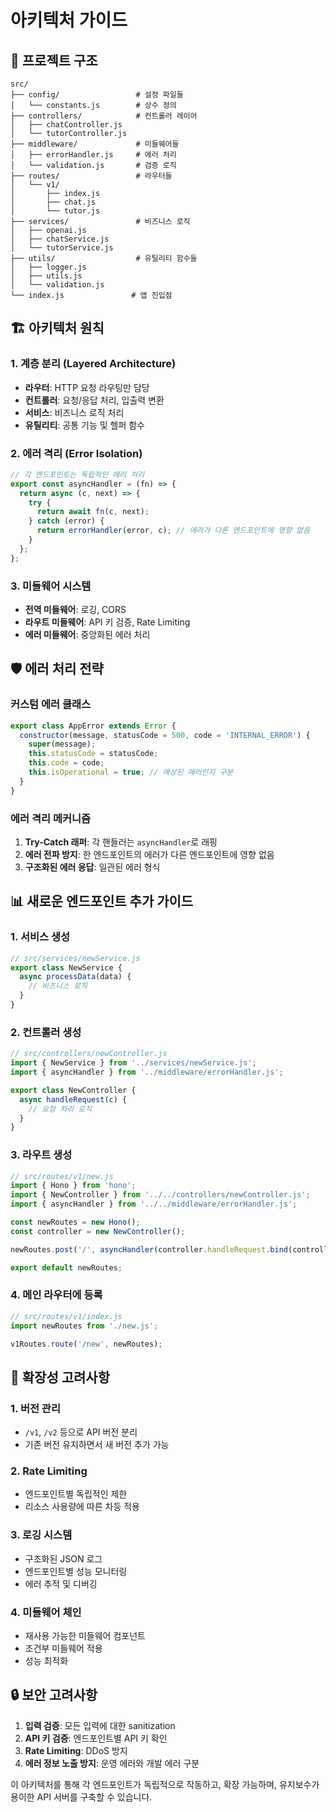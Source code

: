 # 아키텍처 가이드

## 📁 프로젝트 구조

```
src/
├── config/                 # 설정 파일들
│   └── constants.js        # 상수 정의
├── controllers/            # 컨트롤러 레이어
│   ├── chatController.js
│   └── tutorController.js
├── middleware/             # 미들웨어들
│   ├── errorHandler.js     # 에러 처리
│   └── validation.js       # 검증 로직
├── routes/                 # 라우터들
│   └── v1/
│       ├── index.js
│       ├── chat.js
│       └── tutor.js
├── services/               # 비즈니스 로직
│   ├── openai.js
│   ├── chatService.js
│   └── tutorService.js
├── utils/                  # 유틸리티 함수들
│   ├── logger.js
│   ├── utils.js
│   └── validation.js
└── index.js               # 앱 진입점
```

## 🏗️ 아키텍처 원칙

### 1. 계층 분리 (Layered Architecture)
- **라우터**: HTTP 요청 라우팅만 담당
- **컨트롤러**: 요청/응답 처리, 입출력 변환
- **서비스**: 비즈니스 로직 처리
- **유틸리티**: 공통 기능 및 헬퍼 함수

### 2. 에러 격리 (Error Isolation)
```javascript
// 각 엔드포인트는 독립적인 에러 처리
export const asyncHandler = (fn) => {
  return async (c, next) => {
    try {
      return await fn(c, next);
    } catch (error) {
      return errorHandler(error, c); // 에러가 다른 엔드포인트에 영향 없음
    }
  };
};
```

### 3. 미들웨어 시스템
- **전역 미들웨어**: 로깅, CORS
- **라우트 미들웨어**: API 키 검증, Rate Limiting
- **에러 미들웨어**: 중앙화된 에러 처리

## 🛡️ 에러 처리 전략

### 커스텀 에러 클래스
```javascript
export class AppError extends Error {
  constructor(message, statusCode = 500, code = 'INTERNAL_ERROR') {
    super(message);
    this.statusCode = statusCode;
    this.code = code;
    this.isOperational = true; // 예상된 에러인지 구분
  }
}
```

### 에러 격리 메커니즘
1. **Try-Catch 래퍼**: 각 핸들러는 `asyncHandler`로 래핑
2. **에러 전파 방지**: 한 엔드포인트의 에러가 다른 엔드포인트에 영향 없음
3. **구조화된 에러 응답**: 일관된 에러 형식

## 📊 새로운 엔드포인트 추가 가이드

### 1. 서비스 생성
```javascript
// src/services/newService.js
export class NewService {
  async processData(data) {
    // 비즈니스 로직
  }
}
```

### 2. 컨트롤러 생성
```javascript
// src/controllers/newController.js
import { NewService } from '../services/newService.js';
import { asyncHandler } from '../middleware/errorHandler.js';

export class NewController {
  async handleRequest(c) {
    // 요청 처리 로직
  }
}
```

### 3. 라우트 생성
```javascript
// src/routes/v1/new.js
import { Hono } from 'hono';
import { NewController } from '../../controllers/newController.js';
import { asyncHandler } from '../../middleware/errorHandler.js';

const newRoutes = new Hono();
const controller = new NewController();

newRoutes.post('/', asyncHandler(controller.handleRequest.bind(controller)));

export default newRoutes;
```

### 4. 메인 라우터에 등록
```javascript
// src/routes/v1/index.js
import newRoutes from './new.js';

v1Routes.route('/new', newRoutes);
```

## 🚀 확장성 고려사항

### 1. 버전 관리
- `/v1`, `/v2` 등으로 API 버전 분리
- 기존 버전 유지하면서 새 버전 추가 가능

### 2. Rate Limiting
- 엔드포인트별 독립적인 제한
- 리소스 사용량에 따른 차등 적용

### 3. 로깅 시스템
- 구조화된 JSON 로그
- 엔드포인트별 성능 모니터링
- 에러 추적 및 디버깅

### 4. 미들웨어 체인
- 재사용 가능한 미들웨어 컴포넌트
- 조건부 미들웨어 적용
- 성능 최적화

## 🔒 보안 고려사항

1. **입력 검증**: 모든 입력에 대한 sanitization
2. **API 키 검증**: 엔드포인트별 API 키 확인
3. **Rate Limiting**: DDoS 방지
4. **에러 정보 노출 방지**: 운영 에러와 개발 에러 구분

이 아키텍처를 통해 각 엔드포인트가 독립적으로 작동하고, 확장 가능하며, 유지보수가 용이한 API 서버를 구축할 수 있습니다.